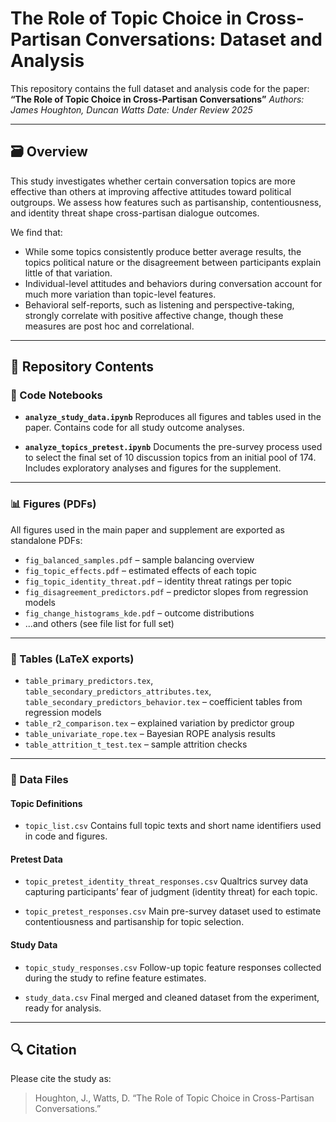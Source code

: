# The Role of Topic Choice in Cross-Partisan Conversations: Dataset and Analysis

This repository contains the full dataset and analysis code for the paper:
**“The Role of Topic Choice in Cross-Partisan Conversations”**
_Authors: James Houghton, Duncan Watts_
_Date: Under Review 2025_

---

## 🗃️ Overview

This study investigates whether certain conversation topics are more effective than others at improving affective attitudes toward political outgroups. We assess how features such as partisanship, contentiousness, and identity threat shape cross-partisan dialogue outcomes.

We find that:

- While some topics consistently produce better average results, the topics political nature or the disagreement between participants explain little of that variation.
- Individual-level attitudes and behaviors during conversation account for much more variation than topic-level features.
- Behavioral self-reports, such as listening and perspective-taking, strongly correlate with positive affective change, though these measures are post hoc and correlational.

---

## 📂 Repository Contents

### 🧪 Code Notebooks

- **`analyze_study_data.ipynb`**
  Reproduces all figures and tables used in the paper. Contains code for all study outcome analyses.

- **`analyze_topics_pretest.ipynb`**
  Documents the pre-survey process used to select the final set of 10 discussion topics from an initial pool of 174. Includes exploratory analyses and figures for the supplement.

---

### 📊 Figures (PDFs)

All figures used in the main paper and supplement are exported as standalone PDFs:

- `fig_balanced_samples.pdf` – sample balancing overview
- `fig_topic_effects.pdf` – estimated effects of each topic
- `fig_topic_identity_threat.pdf` – identity threat ratings per topic
- `fig_disagreement_predictors.pdf` – predictor slopes from regression models
- `fig_change_histograms_kde.pdf` – outcome distributions
- ...and others (see file list for full set)

---

### 📀 Tables (LaTeX exports)

- `table_primary_predictors.tex`, `table_secondary_predictors_attributes.tex`, `table_secondary_predictors_behavior.tex` – coefficient tables from regression models
- `table_r2_comparison.tex` – explained variation by predictor group
- `table_univariate_rope.tex` – Bayesian ROPE analysis results
- `table_attrition_t_test.tex` – sample attrition checks

---

### 📁 Data Files

#### Topic Definitions

- `topic_list.csv`
  Contains full topic texts and short name identifiers used in code and figures.

#### Pretest Data

- `topic_pretest_identity_threat_responses.csv`
  Qualtrics survey data capturing participants’ fear of judgment (identity threat) for each topic.

- `topic_pretest_responses.csv`
  Main pre-survey dataset used to estimate contentiousness and partisanship for topic selection.

#### Study Data

- `topic_study_responses.csv`
  Follow-up topic feature responses collected during the study to refine feature estimates.

- `study_data.csv`
  Final merged and cleaned dataset from the experiment, ready for analysis.

---

## 🔍 Citation

Please cite the study as:

> Houghton, J., Watts, D. “The Role of Topic Choice in Cross-Partisan Conversations.”
